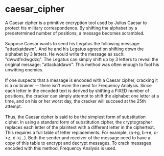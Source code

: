 # caesar_cipher
A Caesar cipher is a primitive encryption tool used by Julius Caesar to protect his military correspondence. 
By shifting the alphabet by a predetermined number of positions, a message becomes scrambled.\
\
Suppose Caesar wants to send his Legatus the following message: "attackatdawn".
And he and his Legatus agreed on shifting down the alphabet by 3 letters.
He would write the message as such: "dwwdfndwgdzq". 
The Legatus can simply shift up by 3 letters to reveal the original message: "attackatdawn".
This method was often enough to fool his unwitting enemies. 
\
\
If one suspects that a message is encoded with a Caesar cipher, cracking it is a no brainer -- there isn't even the need for Frequency Analysis. Since each letter 
in the encoded text is derived by shifting a FIXED number of positions, the cracker can simply attempt to shift the alphabet one letter at a time, and on his or her worst day, the cracker will succeed at the 25th attempt. 
\
\
Thus, the Caesar cipher is said to be the simplest form of substitution cipher. In using a standard form of substitution cipher, the cryptographer replaces each letter of the plaintext with a different letter in the ciphertext. This requires a full table of letter replacements. For example, (a->g, b->e, c->z, d->j...). Both the sender and receiver of the message need to have a copy of this table to encrypt and decrypt messages. To crack messages encoded with this method, Frequency Analysis is used. 
